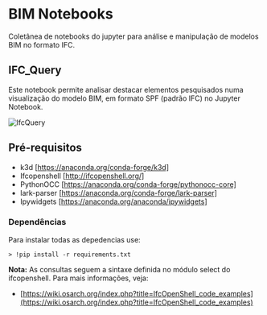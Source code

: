 BIM Notebooks
============
Coletânea de notebooks do jupyter para análise e manipulação de modelos BIM no formato IFC.

IFC_Query
----------
Este notebook permite analisar destacar elementos pesquisados numa visualização do modelo BIM, em formato SPF (padrão IFC) no Jupyter Notebook. 


![IfcQuery](https://user-images.githubusercontent.com/57261862/114325355-0f13d880-9b06-11eb-8a92-60c376dffb8b.PNG)


Pré-requisitos
--------------
* k3d [https://anaconda.org/conda-forge/k3d]
* Ifcopenshell [http://ifcopenshell.org/]
* PythonOCC [https://anaconda.org/conda-forge/pythonocc-core]
* lark-parser [https://anaconda.org/conda-forge/lark-parser]
* Ipywidgets [https://anaconda.org/anaconda/ipywidgets]


### Dependências
Para instalar todas as depedencias use:

    > !pip install -r requirements.txt

**Nota:** As consultas seguem a sintaxe definida no módulo select do ifcopenshell. Para mais informações, veja:
* [https://wiki.osarch.org/index.php?title=IfcOpenShell_code_examples](https://wiki.osarch.org/index.php?title=IfcOpenShell_code_examples)  
